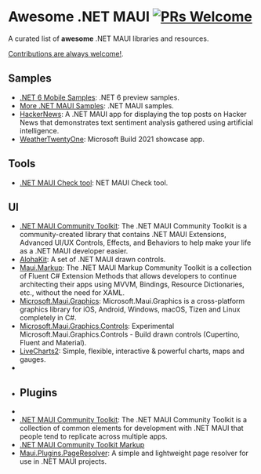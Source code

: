 # Awesome .NET MAUI [![PRs Welcome](https://img.shields.io/badge/PRs-welcome-brightgreen.svg?style=flat-square)](http://makeapullrequest.com)

A curated list of **awesome** .NET MAUI libraries and resources.

[Contributions are always welcome!](CONTRIBUTING.md).

## Samples

- [.NET 6 Mobile Samples](https://github.com/dotnet/net6-mobile-samples): .NET 6 preview samples.
- [More .NET MAUI Samples](https://github.com/jsuarezruiz/dotnet-maui-samples): .NET MAUI samples.
- [HackerNews](https://github.com/brminnick/HackerNews): A .NET MAUI app for displaying the top posts on Hacker News that demonstrates text sentiment analysis gathered using artificial intelligence.
- [WeatherTwentyOne](https://github.com/davidortinau/WeatherTwentyOne/): Microsoft Build 2021 showcase app.

## Tools

- [.NET MAUI Check tool](https://github.com/Redth/dotnet-maui-check): NET MAUI Check tool.
 
## UI

- [.NET MAUI Community Toolkit](https://github.com/CommunityToolkit/Maui): The .NET MAUI Community Toolkit is a community-created library that contains .NET MAUI Extensions, Advanced UI/UX Controls, Effects, and Behaviors to help make your life as a .NET MAUI developer easier.
- [AlohaKit](https://github.com/jsuarezruiz/AlohaKit): A set of .NET MAUI drawn controls.
- [Maui.Markup](https://github.com/CommunityToolkit/Maui.Markup): The .NET MAUI Markup Community Toolkit is a collection of Fluent C# Extension Methods that allows developers to continue architecting their apps using MVVM, Bindings, Resource Dictionaries, etc., without the need for XAML.
- [Microsoft.Maui.Graphics](https://github.com/dotnet/Microsoft.Maui.Graphics): Microsoft.Maui.Graphics is a cross-platform graphics library for iOS, Android, Windows, macOS, Tizen and Linux completely in C#.
- [Microsoft.Maui.Graphics.Controls](https://github.com/dotnet/Microsoft.Maui.Graphics.Controls): Experimental Microsoft.Maui.Graphics.Controls - Build drawn controls (Cupertino, Fluent and Material).
- [LiveCharts2](https://github.com/beto-rodriguez/LiveCharts2): Simple, flexible, interactive & powerful charts, maps and gauges.
- 
- ## Plugins
- 
- [.NET MAUI Community Toolkit](https://github.com/CommunityToolkit/Maui): The .NET MAUI Community Toolkit is a collection of common elements for development with .NET MAUI that people tend to replicate across multiple apps. 
- [.NET MAUI Community Toolkit Markup](https://github.com/CommunityToolkit/Maui.Markup)
- [Maui.Plugins.PageResolver](https://github.com/matt-goldman/Maui.Plugins.PageResolver): A simple and lightweight page resolver for use in .NET MAUI projects.